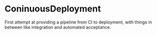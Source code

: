 # ConinuousDeployment
First attempt at providing a pipeline from CI to deployment, with things in between like integration and automated acceptance.
